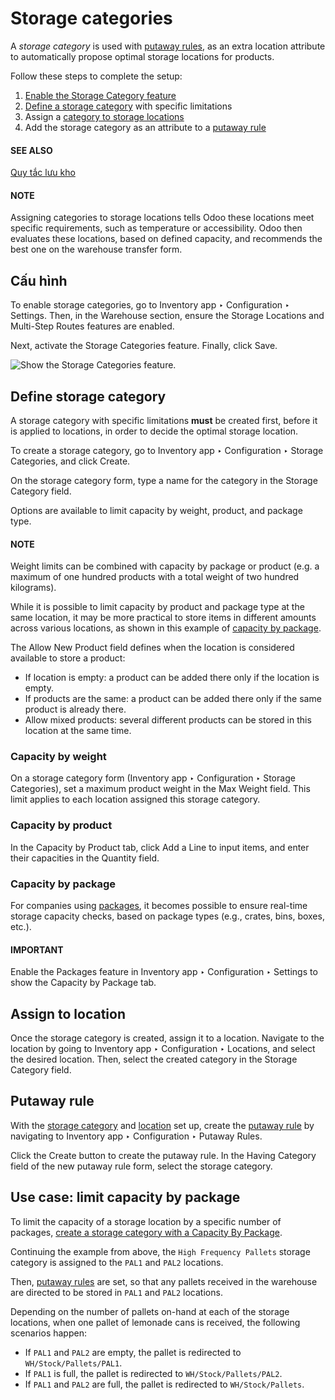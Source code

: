 # Storage categories

A *storage category* is used with [putaway rules](putaway.md), as an extra location attribute to
automatically propose optimal storage locations for products.

Follow these steps to complete the setup:

1. [Enable the Storage Category feature](#inventory-routes-enable-storage-categories)
2. [Define a storage category](#inventory-routes-define-storage) with specific limitations
3. Assign a [category to storage locations](#inventory-routes-assign-location)
4. Add the storage category as an attribute to a [putaway rule](#inventory-routes-set-putaway-attribute)

#### SEE ALSO
[Quy tắc lưu kho](putaway.md)

#### NOTE
Assigning categories to storage locations tells Odoo these locations meet specific
requirements, such as temperature or accessibility. Odoo then evaluates these locations, based on
defined capacity, and recommends the best one on the warehouse transfer form.

<a id="inventory-routes-enable-storage-categories"></a>

## Cấu hình

To enable storage categories, go to Inventory app ‣ Configuration ‣ Settings.
Then, in the Warehouse section, ensure the Storage Locations and
Multi-Step Routes features are enabled.

Next, activate the Storage Categories feature. Finally, click Save.

![Show the Storage Categories feature.](applications/inventory_and_mrp/inventory/shipping_receiving/daily_operations/storage_category/enable-categories.png)

<a id="inventory-routes-define-storage"></a>

## Define storage category

A storage category with specific limitations **must** be created first, before it is applied to
locations, in order to decide the optimal storage location.

To create a storage category, go to Inventory app ‣ Configuration ‣ Storage
Categories, and click Create.

On the storage category form, type a name for the category in the Storage Category
field.

Options are available to limit capacity by weight, product, and package type.

#### NOTE
Weight limits can be combined with capacity by package or product (e.g. a maximum of one hundred
products with a total weight of two hundred kilograms).

While it is possible to limit capacity by product and package type at the same location, it may
be more practical to store items in different amounts across various locations, as shown in this
example of [capacity by package](#inventory-routes-set-capacity-package).

The Allow New Product field defines when the location is considered available to store a
product:

- If location is empty: a product can be added there only if the location is empty.
- If products are the same: a product can be added there only if the same product is
  already there.
- Allow mixed products: several different products can be stored in this location at
  the same time.

### Capacity by weight

On a storage category form (Inventory app ‣ Configuration ‣ Storage
Categories), set a maximum product weight in the Max Weight field. This limit applies
to each location assigned this storage category.

### Capacity by product

In the Capacity by Product tab, click Add a Line to input items, and enter
their capacities in the Quantity field.

<a id="inventory-routes-set-capacity-package"></a>

### Capacity by package

For companies using [packages](../../product_management/configure/package.md), it becomes
possible to ensure real-time storage capacity checks, based on package types (e.g., crates, bins,
boxes, etc.).

#### IMPORTANT
Enable the Packages feature in Inventory app ‣ Configuration ‣
Settings to show the Capacity by Package tab.

<a id="inventory-routes-assign-location"></a>

## Assign to location

Once the storage category is created, assign it to a location. Navigate to the location by going to
Inventory app ‣ Configuration ‣ Locations, and select the desired location.
Then, select the created category in the Storage Category field.

<a id="inventory-routes-set-putaway-attribute"></a>

## Putaway rule

With the [storage category](#inventory-routes-define-storage) and [location](#inventory-routes-assign-location) set up, create the [putaway rule](putaway.md) by navigating
to Inventory app ‣ Configuration ‣ Putaway Rules.

Click the Create button to create the putaway rule. In the Having Category
field of the new putaway rule form, select the storage category.

## Use case: limit capacity by package

To limit the capacity of a storage location by a specific number of packages, [create a storage
category with a Capacity By Package](#inventory-routes-set-capacity-package).

Continuing the example from above, the `High Frequency Pallets` storage category is assigned to the
`PAL1` and `PAL2` locations.

Then, [putaway rules](putaway.md#inventory-routes-putaway-rule) are set, so that any pallets received in
the warehouse are directed to be stored in `PAL1` and `PAL2` locations.

Depending on the number of pallets on-hand at each of the storage locations, when one pallet of
lemonade cans is received, the following scenarios happen:

- If `PAL1` and `PAL2` are empty, the pallet is redirected to `WH/Stock/Pallets/PAL1`.
- If `PAL1` is full, the pallet is redirected to `WH/Stock/Pallets/PAL2`.
- If `PAL1` and `PAL2` are full, the pallet is redirected to `WH/Stock/Pallets`.
